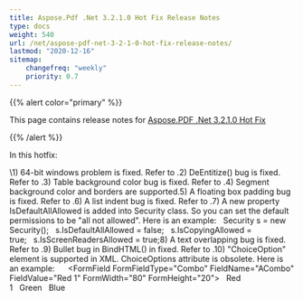 ```yaml
---
title: Aspose.Pdf .Net 3.2.1.0 Hot Fix Release Notes
type: docs
weight: 540
url: /net/aspose-pdf-net-3-2-1-0-hot-fix-release-notes/
lastmod: "2020-12-16"
sitemap:
    changefreq: "weekly"
    priority: 0.7
---
```


{{% alert color="primary" %}} 

This page contains release notes for [Aspose.PDF .Net 3.2.1.0 Hot Fix](http://www.aspose.com/downloads/pdf/net/new-releases/aspose.pdf-.net-3.2.1.0-hot-fix/)

{{% /alert %}} 

In this hotfix: 

\1) 64-bit windows problem is fixed. Refer to .2) DeEntitize() bug is fixed. Refer to .3) Table background color bug is fixed. Refer to .4) Segment background color and borders are supported.5) A floating box padding bug is fixed. Refer to .6) A list indent bug is fixed. Refer to .7) A new property IsDefaultAllAllowed is added into Security class. So you can set the default permissions to be "all not allowed". Here is an example:   Security s = new Security();   s.IsDefaultAllAllowed = false;   s.IsCopyingAllowed = true;   s.IsScreenReadersAllowed = true;8) A text overlapping bug is fixed. Refer to .9) Bullet bug in BindHTML() in fixed. Refer to .10) "ChoiceOption" element is supported in XML. ChoiceOptions attribute is obsolete. Here is an example:      <FormField FormFieldType="Combo" FieldName="ACombo" FieldValue="Red 1" FormWidth="80" FormHeight="20">   <ChoiceOption>Red 1</ChoiceOption>   <ChoiceOption>Green</ChoiceOption>   <ChoiceOption>Blue</ChoiceOption>   </FormField> 
